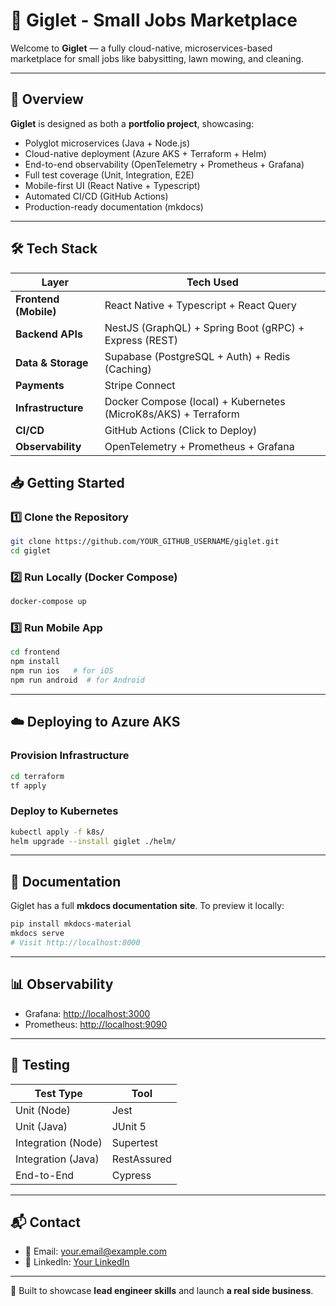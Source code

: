 # 🚀 Giglet - Small Jobs Marketplace

Welcome to **Giglet** — a fully cloud-native, microservices-based marketplace for small jobs like babysitting, lawn mowing, and cleaning.

---

## 🌟 Overview
**Giglet** is designed as both a **portfolio project**, showcasing:
- Polyglot microservices (Java + Node.js)
- Cloud-native deployment (Azure AKS + Terraform + Helm)
- End-to-end observability (OpenTelemetry + Prometheus + Grafana)
- Full test coverage (Unit, Integration, E2E)
- Mobile-first UI (React Native + Typescript)
- Automated CI/CD (GitHub Actions)
- Production-ready documentation (mkdocs)

---

## 🛠️ Tech Stack
| Layer | Tech Used |
|---|---|
| **Frontend (Mobile)** | React Native + Typescript + React Query |
| **Backend APIs** | NestJS (GraphQL) + Spring Boot (gRPC) + Express (REST) |
| **Data & Storage** | Supabase (PostgreSQL + Auth) + Redis (Caching) |
| **Payments** | Stripe Connect |
| **Infrastructure** | Docker Compose (local) + Kubernetes (MicroK8s/AKS) + Terraform |
| **CI/CD** | GitHub Actions (Click to Deploy) |
| **Observability** | OpenTelemetry + Prometheus + Grafana |


## 📥 Getting Started
### 1️⃣ Clone the Repository
```bash
git clone https://github.com/YOUR_GITHUB_USERNAME/giglet.git
cd giglet
```

### 2️⃣ Run Locally (Docker Compose)
```bash
docker-compose up
```

### 3️⃣ Run Mobile App
```bash
cd frontend
npm install
npm run ios   # for iOS
npm run android  # for Android
```

---

## ☁️ Deploying to Azure AKS
### Provision Infrastructure
```bash
cd terraform
tf apply
```

### Deploy to Kubernetes
```bash
kubectl apply -f k8s/
helm upgrade --install giglet ./helm/
```

---

## 🔗 Documentation
Giglet has a full **mkdocs documentation site**. To preview it locally:
```bash
pip install mkdocs-material
mkdocs serve
# Visit http://localhost:8000
```

---

## 📊 Observability
- Grafana: [http://localhost:3000](http://localhost:3000)
- Prometheus: [http://localhost:9090](http://localhost:9090)

---

## 🧪 Testing
| Test Type | Tool |
|---|---|
| Unit (Node) | Jest |
| Unit (Java) | JUnit 5 |
| Integration (Node) | Supertest |
| Integration (Java) | RestAssured |
| End-to-End | Cypress |

---

## 📬 Contact
- 📧 Email: your.email@example.com
- 💼 LinkedIn: [Your LinkedIn](https://linkedin.com/in/yourprofile)

---

🚀 Built to showcase **lead engineer skills** and launch **a real side business**.
